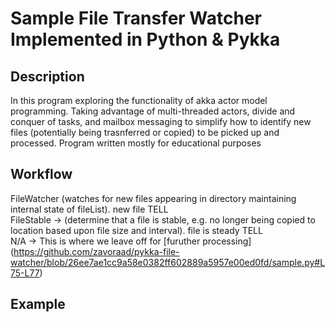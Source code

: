 # Sample File Transfer Watcher Implemented in Python & Pykka

## Description
In this program exploring the functionality of akka actor model programming. Taking advantage of multi-threaded actors, divide and conquer of tasks, and mailbox messaging to simplify how to identify new files (potentially being trasnferred or copied) to be picked up and processed. Program written mostly for educational purposes

## Workflow 
FileWatcher (watches for new files appearing in directory maintaining internal state of fileList). new file TELL<br/>
  FileStable -> (determine that a file is stable, e.g. no longer being copied to location based upon file size and interval). file is steady TELL<br/>
    N/A -> This is where we leave off for [furuther processing] (https://github.com/zavoraad/pykka-file-watcher/blob/26ee7ae1cc9a58e0382ff602889a5957e00ed0fd/sample.py#L75-L77)

## Example


